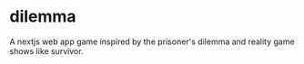 # dilemma
A nextjs web app game inspired by the prisoner's dilemma and reality game shows like survivor.
